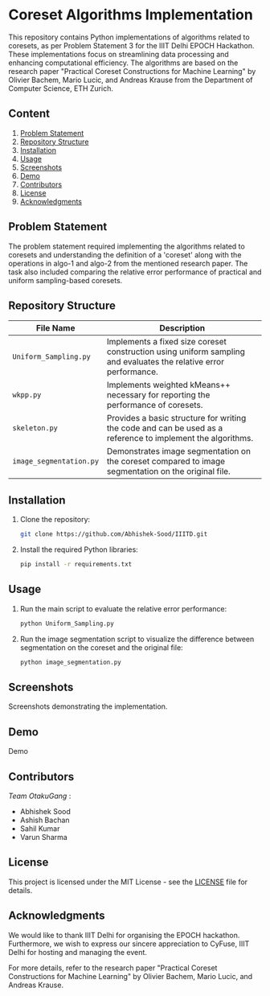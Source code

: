 # Coreset Algorithms Implementation

This repository contains Python implementations of algorithms related to coresets, as per Problem Statement 3 for the IIIT Delhi EPOCH Hackathon. These implementations focus on streamlining data processing and enhancing computational efficiency. The algorithms are based on the research paper "Practical Coreset Constructions for Machine Learning" by Olivier Bachem, Mario Lucic, and Andreas Krause from the Department of Computer Science, ETH Zurich.

## Content
1. [Problem Statement](#problem-statement)
2. [Repository Structure](#repository-structure)
3. [Installation](#installation)
4. [Usage](#usage)
5. [Screenshots](#screenshots)
6. [Demo](#demo)
7. [Contributors](#contributors)
8. [License](#license)
9. [Acknowledgments](#acknowledgments)

## Problem Statement
The problem statement required implementing the algorithms related to coresets and understanding the definition of a 'coreset' along with the operations in algo-1 and algo-2 from the mentioned research paper. The task also included comparing the relative error performance of practical and uniform sampling-based coresets.

## Repository Structure

| File Name                 | Description                                                                                                              |
|---------------------------|--------------------------------------------------------------------------------------------------------------------------|
| `Uniform_Sampling.py`     | Implements a fixed size coreset construction using uniform sampling and evaluates the relative error performance.         |
| `wkpp.py`                 | Implements weighted kMeans++ necessary for reporting the performance of coresets.                                         |
| `skeleton.py`            | Provides a basic structure for writing the code and can be used as a reference to implement the algorithms.              |
| `image_segmentation.py`   | Demonstrates image segmentation on the coreset compared to image segmentation on the original file.                      |

## Installation

1. Clone the repository:

   ```bash 
   git clone https://github.com/Abhishek-Sood/IIITD.git
   ```
   

2. Install the required Python libraries:

   ```bash
   pip install -r requirements.txt
   ```
   

## Usage

1. Run the main script to evaluate the relative error performance:

   ```bash
   python Uniform_Sampling.py
   ```
   

2. Run the image segmentation script to visualize the difference between segmentation on the coreset and the original file:

   ```bash
   python image_segmentation.py
   ```
   

## Screenshots
Screenshots demonstrating the implementation.

## Demo

Demo

## Contributors

*Team OtakuGang* :
  - Abhishek Sood
  - Ashish Bachan
  - Sahil Kumar
  - Varun Sharma

## License

This project is licensed under the MIT License - see the [LICENSE](https://github.com/Abhishek-Sood/IIITD/blob/main/LICENSE) file for details.

## Acknowledgments

We would like to thank IIIT Delhi for organising the EPOCH hackathon.   
Furthermore, we wish to express our sincere appreciation to CyFuse, IIIT Delhi for hosting and managing the event.

For more details, refer to the research paper "Practical Coreset Constructions for Machine Learning" by Olivier Bachem, Mario Lucic, and Andreas Krause.
